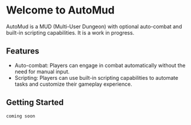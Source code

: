 # Welcome to AutoMud

AutoMud is a MUD (Multi-User Dungeon) with optional auto-combat and built-in scripting capabilities. It is a work in progress.

## Features

- Auto-combat: Players can engage in combat automatically without the need for manual input.
- Scripting: Players can use built-in scripting capabilities to automate tasks and customize their gameplay experience.
## Getting Started

```
coming soon
```
